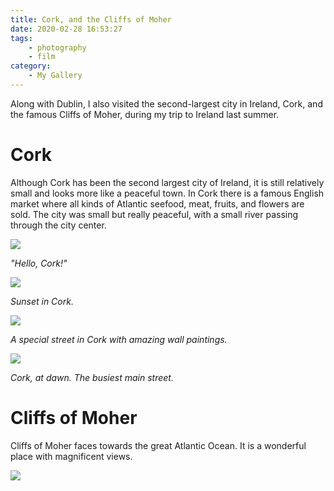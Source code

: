 ```yaml
---
title: Cork, and the Cliffs of Moher
date: 2020-02-28 16:53:27
tags: 
    - photography 
    - film
category: 
    - My Gallery
---
```


Along with Dublin, I also visited the second-largest city in Ireland, Cork, and the famous Cliffs of Moher, during my trip to Ireland last summer. 

<!-- more -->

# Cork

Although Cork has been the second largest city of Ireland, it is still relatively small and looks more like a peaceful town. In Cork there is a famous English market where all kinds of Atlantic seefood, meat, fruits, and flowers are sold. The city was small but really peaceful, with a small river passing through the city center.

![](/images/RZH37644.jpg)

*"Hello, Cork!"*

![](/images/190823_RZH3774.jpg)

*Sunset in Cork.*

![](/images/190823_RZH3780.jpg)

*A special street in Cork with amazing wall paintings.*

![](/images/190823_RZH3804.jpg)

*Cork, at dawn. The busiest main street.*

# Cliffs of Moher

Cliffs of Moher faces towards the great Atlantic Ocean. It is a wonderful place with magnificent views.

![](/images/RZH38723.jpg)
